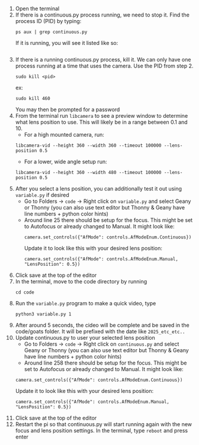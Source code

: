 1. Open the terminal
2. If there is a continuous.py process running, we need to stop it. Find the process ID (PID) by typing:
   ```
   ps aux | grep continuous.py
   ```
   If it is running, you will see it listed like so:
   ```
   ```
3. If there is a running continuous.py process, kill it. We can only have one process running at a time that uses the camera. Use the PID from step 2. 
   ```
   sudo kill <pid>
   ```
   ex:
   ```
   sudo kill 460
   ```
   You may then be prompted for a password 
4. From the terminal run `libcamera` to see a preview window to determine what lens position to use. This will likely be in a range between 0.1 and 10.
   - For a high mounted camera, run:
   ```
   libcamera-vid --height 360 --width 360 --timeout 100000 --lens-position 0.5
   ```
   - For a lower, wide angle setup run:
   ```
   libcamera-vid --height 360 --width 480 --timeout 100000 --lens-position 0.5
   ```
5. After you select a lens position, you can additionally test it out using `variable.py` if desired
   - Go to Folders -> `code` -> Right click on `variable.py` and select Geany or Thonny (you can also use text editor but Thonny & Geany have line numbers + python color hints)
   - Around line 25 there should be setup for the focus. This might be set to Autofocus or already changed to Manual. It might look like:
     ```
     camera.set_controls({"AfMode": controls.AfModeEnum.Continuous})
     ```
     Update it to look like this with your desired lens position:
     ```
     camera.set_controls({"AfMode": controls.AfModeEnum.Manual, "LensPosition": 0.5})
     ```
6. Click save at the top of the editor
7. In the terminal, move to the code directory by running
   ```
   cd code
   ```
8. Run the `variable.py` program to make a quick video, type
   ```
   python3 variable.py 1
   ```
9. After around 5 seconds, the cideo will be complete and be saved in the code/goats folder. It will be prefixed with the date like `2025_etc_etc..`
10. Update continuous.py to user your selected lens position
    - Go to Folders -> `code` -> Right click on `continuous.py` and select Geany or Thonny (you can also use text editor but Thonny & Geany have line numbers + python color hints)
    - Around line 258 there should be setup for the focus. This might be set to Autofocus or already changed to Manual. It might look like:
     ```
     camera.set_controls({"AfMode": controls.AfModeEnum.Continuous})
     ```
     Update it to look like this with your desired lens position:
     ```
     camera.set_controls({"AfMode": controls.AfModeEnum.Manual, "LensPosition": 0.5})
     ```
12. Click save at the top of the editor
13. Restart the pi so that continuous.py will start running again with the new focus and lens position settings. In the terminal, type `reboot` and press enter
